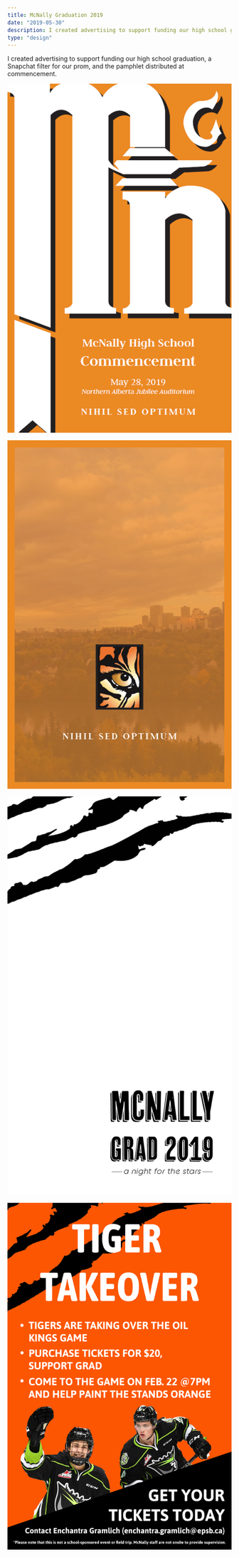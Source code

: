 ```yaml
---
title: McNally Graduation 2019
date: "2019-05-30"
description: I created advertising to support funding our high school graduation, a Snapchat filter for our prom, and the pamphlet distributed at commencement.
type: "design"
---
```


I created advertising to support funding our high school graduation, a Snapchat filter for our prom, and the pamphlet distributed at commencement.

![McNally Grad](./grad.png "McNally pamphlet")

![McNally Grad](./grad2.png "McNally pamphlet 2")

![McNally Prom](./mcnally-grad-2019-geofilter-01.jpg "Prom geofilter")

![Tiger Takeover](./tigertakeover-poster.jpg "Tiger takeover ad")

